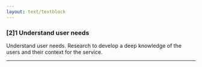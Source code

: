 ```yaml
---
layout: text/textblock
---
```


### [2]1 Understand user needs

Understand user needs. Research to develop a deep knowledge of the users and their context for the service.

___
